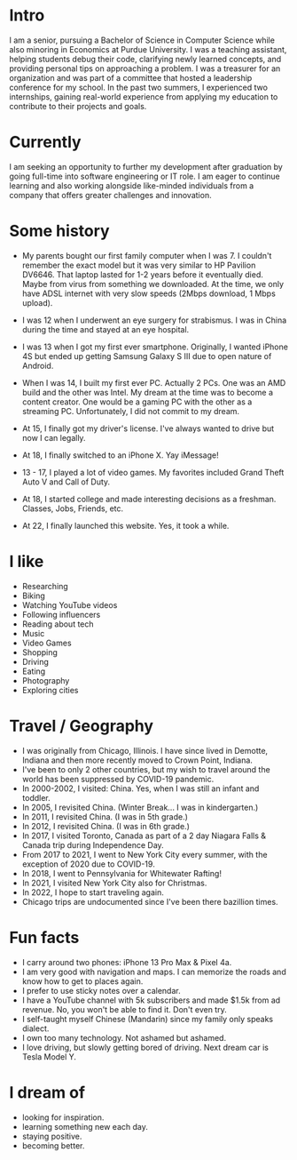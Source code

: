 
# Intro

I am a senior, pursuing a Bachelor of Science in Computer Science while also minoring in Economics at Purdue University. I was a teaching assistant, helping students debug their code, clarifying newly learned concepts, and providing personal tips on approaching a problem. I was a treasurer for an organization and was part of a committee that hosted a leadership conference for my school. In the past two summers, I experienced two internships, gaining real-world experience from applying my education to contribute to their projects and goals. 

# Currently

I am seeking an opportunity to further my development after graduation by going full-time into software engineering or IT role. I am eager to continue learning and also working alongside like-minded individuals from a company that offers greater challenges and innovation. 


# Some history

- My parents bought our first family computer when I was 7. I couldn't remember the exact model but it was very similar to HP Pavilion DV6646. That laptop lasted for 1-2 years before it eventually died. Maybe from virus from something we downloaded. At the time, we only have ADSL internet with very slow speeds (2Mbps download, 1 Mbps upload). 

- I was 12 when I underwent an eye surgery for strabismus. I was in China during the time and stayed at an eye hospital. 

- I was 13 when I got my first ever smartphone. Originally, I wanted iPhone 4S but ended up getting Samsung Galaxy S III due to open nature of Android.

- When I was 14, I built my first ever PC. Actually 2 PCs. One was an AMD build and the other was Intel. My dream at the time was to become a content creator. One would be a gaming PC with the other as a streaming PC. Unfortunately, I did not commit to my dream.

- At 15, I finally got my driver's license. I've always wanted to drive but now I can legally. 

- At 18, I finally switched to an iPhone X. Yay iMessage!

- 13 - 17, I played a lot of video games. My favorites included Grand Theft Auto V and Call of Duty.

- At 18, I started college and made interesting decisions as a freshman. Classes, Jobs, Friends, etc. 

- At 22, I finally launched this website. Yes, it took a while. 

# I like

- Researching
- Biking
- Watching YouTube videos
- Following influencers
- Reading about tech
- Music
- Video Games
- Shopping
- Driving
- Eating
- Photography
- Exploring cities

# Travel / Geography

- I was originally from Chicago, Illinois. I have since lived in Demotte, Indiana and then more recently moved to Crown Point, Indiana.
- I've been to only 2 other countries, but my wish to travel around the world has been suppressed by COVID-19 pandemic.
- In 2000-2002, I visited: China. Yes, when I was still an infant and toddler. 
- In 2005, I revisited China. (Winter Break... I was in kindergarten.)
- In 2011, I revisited China. (I was in 5th grade.)
- In 2012, I revisited China. (I was in 6th grade.)
- In 2017, I visited Toronto, Canada as part of a 2 day Niagara Falls & Canada trip during Independence Day.
- From 2017 to 2021, I went to New York City every summer, with the exception of 2020 due to COVID-19. 
- In 2018, I went to Pennsylvania for Whitewater Rafting! 
- In 2021, I visited New York City also for Christmas.
- In 2022, I hope to start traveling again.
- Chicago trips are undocumented since I've been there bazillion times. 

# Fun facts

- I carry around two phones: iPhone 13 Pro Max & Pixel 4a. 
- I am very good with navigation and maps. I can memorize the roads and know how to get to places again.
- I prefer to use sticky notes over a calendar.
- I have a YouTube channel with 5k subscribers and made $1.5k from ad revenue. No, you won't be able to find it. Don't even try.
- I self-taught myself Chinese (Mandarin) since my family only speaks dialect.
- I own too many technology. Not ashamed but ashamed.
- I love driving, but slowly getting bored of driving. Next dream car is Tesla Model Y.  

# I dream of

- looking for inspiration.
- learning something new each day.
- staying positive.
- becoming better.